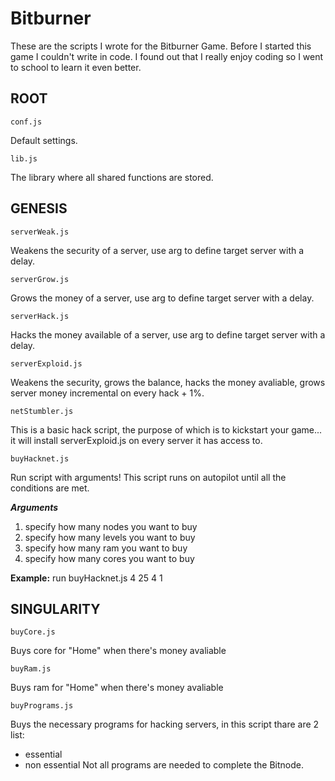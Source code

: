 # Bitburner

These are the scripts I wrote for the Bitburner Game. Before I started this game I couldn't write in code. I found out that I really enjoy coding so I went to school to learn it even better.


## ROOT

`conf.js`

Default settings.

`lib.js`

The library where all shared functions are stored.


## GENESIS


`serverWeak.js` 

Weakens the security of a server, use arg to define target server with a delay.

`serverGrow.js` 

Grows the money of a server, use arg to define target server with a delay.

`serverHack.js` 

Hacks the money available of a server, use arg to define target server with a delay.

`serverExploid.js` 

Weakens the security, grows the balance, hacks the money avaliable, grows server money incremental on every hack + 1%.

`netStumbler.js`

This is a basic hack script, the purpose of which is to kickstart your game... it will install serverExploid.js on every server it has access to.

`buyHacknet.js` 

Run script with arguments! This script runs on autopilot until all the conditions are met.

***Arguments***
1. specify how many nodes you want to buy
2. specify how many levels you want to buy
3. specify how many ram you want to buy
4. specify how many cores you want to buy

**Example:** run buyHacknet.js 4 25 4 1


## SINGULARITY


`buyCore.js` 

Buys core for "Home" when there's money avaliable 

`buyRam.js` 

Buys ram for "Home" when there's money avaliable 

`buyPrograms.js` 

Buys the necessary programs for hacking servers, in this script thare are 2 list:
* essential
* non essential
Not all programs are needed to complete the Bitnode. 
